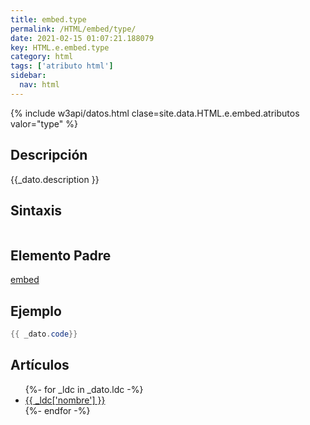 ```yaml
---
title: embed.type
permalink: /HTML/embed/type/
date: 2021-02-15 01:07:21.188079
key: HTML.e.embed.type
category: html
tags: ['atributo html']
sidebar: 
  nav: html
---
```


{% include w3api/datos.html clase=site.data.HTML.e.embed.atributos valor="type" %}

## Descripción
{{_dato.description }}

## Sintaxis
~~~html
~~~

## Elemento Padre
[embed](/HTML/embed/)

## Ejemplo
~~~java
{{ _dato.code}}
~~~

## Artículos
<ul>
{%- for _ldc in _dato.ldc -%}
   <li>
       <a href="{{_ldc['url'] }}">{{ _ldc['nombre'] }}</a>
   </li>
{%- endfor -%}
</ul>
